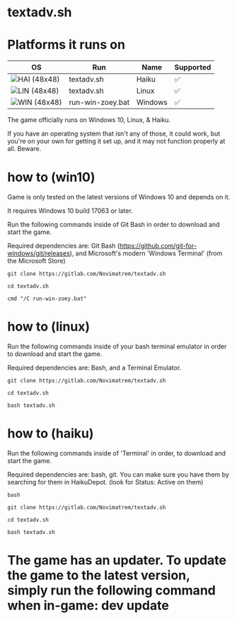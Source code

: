 # textadv.sh

# Platforms it runs on

<!-- TABLE_START -->

| OS                                                                                                              | Run | Name                 | Supported |
| -------------------------------------------------------------------------------------------------------------------- | ---- | -------------------- | ------ |
| ![](https://raw.githubusercontent.com/EgoistDeveloper/operating-system-logos/master/src/48x48/HAI.png "HAI (48x48)") | textadv.sh | Haiku             | ✅     |
| ![](https://raw.githubusercontent.com/EgoistDeveloper/operating-system-logos/master/src/48x48/LIN.png "LIN (48x48)") | textadv.sh | Linux            | ✅     |
| ![](https://raw.githubusercontent.com/EgoistDeveloper/operating-system-logos/master/src/48x48/WIN.png "WIN (48x48)") | run-win-zoey.bat | Windows              | ✅     |

<!-- TABLE_END -->

The game officially runs on Windows 10, Linux, & Haiku.

If you have an operating system that isn't any of those, it could work, but you're on your own for getting it set up, and it may not function properly at all. Beware. 

# how to (win10)

Game is only tested on the latest versions of Windows 10 and depends on it.

It requires Windows 10 build 17063 or later.

Run the following commands inside of Git Bash in order to download and start the game.

Required dependencies are: Git Bash (https://github.com/git-for-windows/git/releases), and Microsoft's modern 'Windows Terminal' (from the Microsoft Store)

```git clone https://gitlab.com/Novimatrem/textadv.sh```

```cd textadv.sh```

```cmd "/C run-win-zoey.bat"```

# how to (linux)

Run the following commands inside of your bash terminal emulator in order to download and start the game.

Required dependencies are: Bash, and a Terminal Emulator.

```git clone https://gitlab.com/Novimatrem/textadv.sh```

```cd textadv.sh```

```bash textadv.sh```

# how to (haiku)

Run the following commands inside of 'Terminal' in order, to download and start the game.

Required dependencies are: bash, git. You can make sure you have them by searching for them in HaikuDepot. (look for Status: Active on them)

```bash```

```git clone https://gitlab.com/Novimatrem/textadv.sh```

```cd textadv.sh```

```bash textadv.sh```

# The game has an updater. To update the game to the latest version, simply run the following command when in-game: dev update
